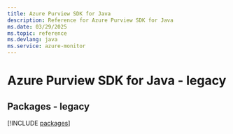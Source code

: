 ```yaml
---
title: Azure Purview SDK for Java
description: Reference for Azure Purview SDK for Java
ms.date: 03/29/2025
ms.topic: reference
ms.devlang: java
ms.service: azure-monitor
---
```

# Azure Purview SDK for Java - legacy
## Packages - legacy
[!INCLUDE [packages](purview-index.md)]